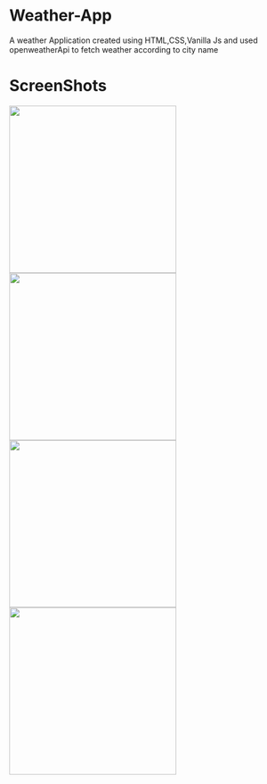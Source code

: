 # Weather-App
A weather Application created using HTML,CSS,Vanilla Js and used openweatherApi to fetch weather according to city name 

# ScreenShots
<img src="Screenshot/Screenshot (11).PNG" width="300">
<img src="images/Screenshot (8).PNG" width="300">
<img src="images/Screenshot (9).PNG" width="300">
<img src="images/Screenshot (10).PNG" width="300">